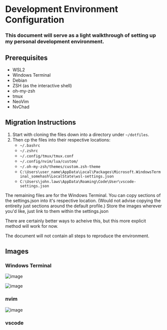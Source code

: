 # Development Environment Configuration

### This document will serve as a light walkthrough of setting up my personal development environment.

## Prerequisites

- WSL2
- Windows Terminal
- Debian
- ZSH (as the interactive shell)
- oh-my-zsh
- tmux
- NeoVim
- NvChad

## Migration Instructions
1. Start with cloning the files down into a directory under `~/dotfiles`.
2. Then cp the files into their respective locations:
   - `~/.bashrc`
   - `~/.zshrc`
   - `~/.config/tmux/tmux.conf`
   - `~/.config/nvim/lua/custom/`
   - `~/.oh-my-zsh/themes/custom.zsh-theme`
   - `C:\Users\user_name\AppData\Local\Packages\Microsoft.WindowsTerminal_somehash\LocalState\wsl-settings.json`
   - `C:\Users\john.laws\AppData\Roaming\Code\User\vscode-settings.json`

  The remaining files are for the Windows Terminal. You can copy sections of the settings.json into it's respective location.
  (Would not advise copying the entireity just sections around the default profile.)
  Store the images wherever you'd like, just link to them within the settings.json

There are certainly better ways to acheive this, but this more explicit method will work for now.

The document will not contain all steps to reproduce the environment.

## Images
### Windows Terminal
![image](https://github.com/johnlaws44/dotfiles/assets/47838352/5a2cb8d3-9e8f-4bfb-888a-82bb6d75c927)

![image](https://github.com/johnlaws44/dotfiles/assets/47838352/8b9ca028-30dd-451b-b25b-2b5b67db6cd2)

### nvim
![image](https://github.com/johnlaws44/dotfiles/assets/47838352/c4d94043-4324-4036-aa07-57c997901ea2)

### vscode

